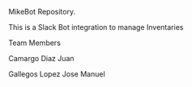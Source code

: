 MikeBot Repository.

This is a Slack Bot integration to manage Inventaries

Team Members

Camargo Diaz Juan

Gallegos Lopez Jose Manuel